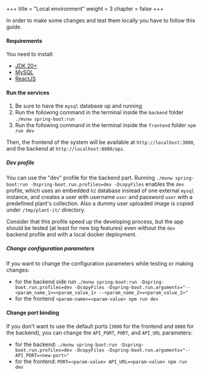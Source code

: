+++
title = "Local environment"
weight = 3
chapter = false
+++

In order to make some changes and test them locally you have to follow this guide.

#### Requirements
You need to install:
* [JDK 20+](https://openjdk.org/)
* [MySQL](https://www.mysql.com/)
* [ReactJS](https://reactjs.org/)

#### Run the services
1. Be sure to have the `mysql` database up and running
1. Run the following command in the terminal inside the `backend` folder
  `./mvnw spring-boot:run`
1. Run the following command in the terminal inside the `frontend` folder
  `npm run dev`

Then, the frontend of the system will be available at `http://localhost:3000`, and the backend at `http://localhost:8080/api`.

##### Dev profile
You can use the "dev" profile for the backend part.
Running `./mvnw spring-boot:run -Dspring-boot.run.profiles=dev -DcopyFiles` enables the `dev` profile, which uses an embedded `h2` database instead of one external `mysql` instance, and creates a user with username `user` and password `user` with a predefined plant's collection. Also a dummy user uploaded image is copied under `/tmp/plant-it/` directory.

Consider that this profile speed up the developing process, but the app should be tested (at least for new big features) even without the `dev` backend profile and with a local docker deployment.

##### Change configuration parameters
If you want to change the configuration parameters while testing or making changes:
* for the backend side run `./mvnw spring-boot:run -Dspring-boot.run.profiles=dev -DcopyFiles -Dspring-boot.run.arguments="--<param_name_1>=<param_value_1> --<param_name_2>=<param_value_2>"`
* for the frontend `<param-name>=<param-value> npm run dev`

#### Change port binding
If you don't want to use the default ports (`3000` for the frontend and `8080` for the backend), you can change the `API_PORT`, `PORT`, and `API_URL` parameters:
* for the backend: `./mvnw spring-boot:run -Dspring-boot.run.profiles=dev -DcopyFiles -Dspring-boot.run.arguments="--API_PORT=<new-port>"`
* for the frontend: `PORT=<param-value> API_URL=<param-value> npm run dev`